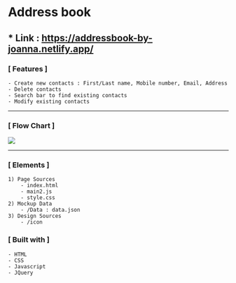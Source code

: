 # Address book

## \* Link : https://addressbook-by-joanna.netlify.app/

### [ Features ]

    - Create new contacts : First/Last name, Mobile number, Email, Address
    - Delete contacts
    - Search bar to find existing contacts
    - Modify existing contacts

<hr>

### [ Flow Chart ]

<img src = https://user-images.githubusercontent.com/34419390/90931326-5bce6600-e3f4-11ea-806c-479027397f5f.png>
<hr/>

### [ Elements ]

    1) Page Sources
        - index.html
        - main2.js
        - style.css
    2) Mockup Data
        - /Data : data.json
    3) Design Sources
        - /icon

</hr>

### [ Built with ]

    - HTML
    - CSS
    - Javascript
    - JQuery
